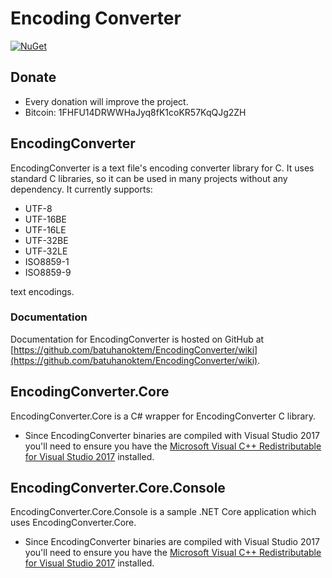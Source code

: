 # Encoding Converter
[![NuGet](https://img.shields.io/nuget/v/EncodingConverter.Core.svg)](https://www.nuget.org/packages/EncodingConverter.Core)

## Donate
  - Every donation will improve the project.
  - Bitcoin: 1FHFU14DRWWHaJyq8fK1coKR57KqQJg2ZH

## EncodingConverter
  
EncodingConverter is a text file's encoding converter library for C. It uses standard C libraries, so it can be used in many projects without any dependency. It currently supports:
  - UTF-8
  - UTF-16BE
  - UTF-16LE
  - UTF-32BE
  - UTF-32LE
  - ISO8859-1
  - ISO8859-9

text encodings.

### Documentation

Documentation for EncodingConverter is hosted on GitHub at [https://github.com/batuhanoktem/EncodingConverter/wiki](https://github.com/batuhanoktem/EncodingConverter/wiki).

## EncodingConverter.Core

EncodingConverter.Core is a C# wrapper for EncodingConverter C library.

  - Since EncodingConverter binaries are compiled with Visual Studio 2017 you'll need to ensure you have the [Microsoft Visual C++ Redistributable for Visual Studio 2017](https://support.microsoft.com/en-us/help/2977003/the-latest-supported-visual-c-downloads "Microsoft Visual C++ Redistributable for Visual Studio 2017") installed.

## EncodingConverter.Core.Console

EncodingConverter.Core.Console is a sample .NET Core application which uses EncodingConverter.Core.

  - Since EncodingConverter binaries are compiled with Visual Studio 2017 you'll need to ensure you have the [Microsoft Visual C++ Redistributable for Visual Studio 2017](https://support.microsoft.com/en-us/help/2977003/the-latest-supported-visual-c-downloads "Microsoft Visual C++ Redistributable for Visual Studio 2017") installed.
  
